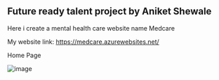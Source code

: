 ## Future ready talent project by Aniket Shewale

Here i create a mental health care website name Medcare

My website link: https://medcare.azurewebsites.net/

Home Page 

![image](https://user-images.githubusercontent.com/79089166/181874749-9f21082d-5236-489d-86e9-b5bdfde8e1c5.png)


